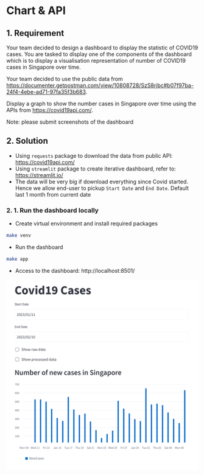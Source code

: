 # Chart & API

## 1. Requirement

Your team decided to design a dashboard to display the statistic of COVID19 cases. You are tasked to display one of the components of the dashboard which is to display a visualisation representation of number of COVID19 cases in Singapore over time.

Your team decided to use the public data from https://documenter.getpostman.com/view/10808728/SzS8rjbc#b07f97ba-24f4-4ebe-ad71-97fa35f3b683.

Display a graph to show the number cases in Singapore over time using the APIs from https://covid19api.com/.

Note: please submit screenshots of the dashboard

## 2. Solution

- Using `requests` package to download the data from public API: https://covid19api.com/
- Using `streamlit` package to create iterative dashboard, refer to: https://streamlit.io/ 
- The data will be very big if download everything since Covid started. Hence we allow end-user to pickup `Start Date` and `End Date`. Default last 1 month from current date

### 2. 1. Run the dashboard locally
- Create virtual environment and install required packages
```bash
make venv
```

- Run the dashboard
```bash
make app
```

- Access to the dashboard: http://localhost:8501/

![alt text](dashboard_screenshot.png)
